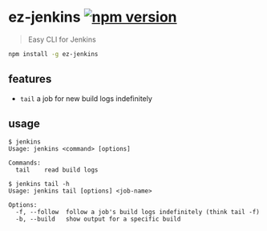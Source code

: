 # ez-jenkins [![npm version](https://badge.fury.io/js/ez-jenkins.svg)](https://www.npmjs.com/package/ez-jenkins)

> Easy CLI for Jenkins

```sh
npm install -g ez-jenkins
```

## features

- `tail` a job for new build logs indefinitely

## usage

```
$ jenkins
Usage: jenkins <command> [options]

Commands:
  tail    read build logs
```

```
$ jenkins tail -h
Usage: jenkins tail [options] <job-name>

Options:
  -f, --follow  follow a job's build logs indefinitely (think tail -f)
  -b, --build   show output for a specific build
```
